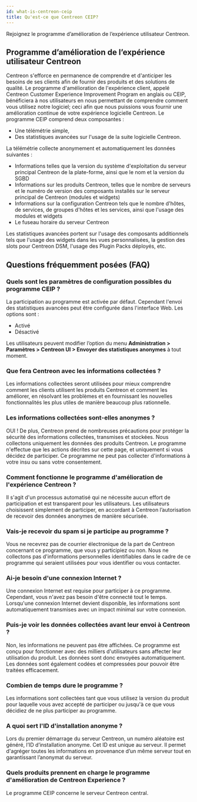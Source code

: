 ```yaml
---
id: what-is-centreon-ceip
title: Qu'est-ce que Centreon CEIP?
---
```


Rejoignez le programme d’amélioration de l’expérience utilisateur Centreon.

## Programme d’amélioration de l’expérience utilisateur Centreon

Centreon s'efforce en permanence de comprendre et d'anticiper les besoins de ses
clients afin de fournir des produits et des solutions de qualité. Le programme
d'amélioration de l'expérience client, appelé Centreon Customer Experience
Improvement Program en anglais ou CEIP, bénéficiera à nos utilisateurs en nous
permettant de comprendre comment vous utilisez notre logiciel; ceci afin que
nous puissions vous fournir une amélioration continue de votre expérience
logicielle Centreon. Le programme CEIP comprend deux composantes :

  - Une télémétrie simple,
  - Des statistiques avancées sur l'usage de la suite logicielle Centreon.

La télémétrie collecte anonymement et automatiquement les données suivantes :

  - Informations telles que la version du système d'exploitation du serveur
    principal Centreon de la plate-forme, ainsi que le nom et la version du SGBD
  - Informations sur les produits Centreon, telles que le nombre de serveurs et
    le numéro de version des composants installés sur le serveur principal de
    Centreon (modules et widgets)
  - Informations sur la configuration Centreon tels que le nombre d'hôtes, de
    services, de groupes d'hôtes et les services, ainsi que l'usage des modules
    et widgets
  - Le fuseau horaire du serveur Centreon

Les statistiques avancées portent sur l'usage des composants additionnels tels
que l'usage des widgets dans les vues personnalisées, la gestion des slots pour
Centreon DSM, l'usage des Plugin Packs déployés, etc.

## Questions fréquemment posées (FAQ)

### Quels sont les paramètres de configuration possibles du programme CEIP ?

La participation au programme est activée par défaut. Cependant l'envoi des
statistiques avancées peut être configurée dans l'interface Web. Les options
sont :

  - Activé
  - Désactivé

Les utilisateurs peuvent modifier l’option du menu **Administration \>
Paramètres \> Centreon UI \> Envoyer des statistiques anonymes** à tout moment.

### Que fera Centreon avec les informations collectées ?

Les informations collectées seront utilisées pour mieux comprendre comment les
clients utilisent les produits Centreon et comment les améliorer, en résolvant
les problèmes et en fournissant les nouvelles fonctionnalités les plus utiles de
manière beaucoup plus rationnelle.

### Les informations collectées sont-elles anonymes ?

OUI \! De plus, Centreon prend de nombreuses précautions pour protéger la
sécurité des informations collectées, transmises et stockées. Nous collectons
uniquement les données des produits Centreon. Le programme n'effectue que les
actions décrites sur cette page, et uniquement si vous décidez de participer. Ce
programme ne peut pas collecter d'informations à votre insu ou sans votre
consentement.

### Comment fonctionne le programme d'amélioration de l'expérience Centreon ?

Il s'agit d'un processus automatisé qui ne nécessite aucun effort de
participation et est transparent pour les utilisateurs. Les utilisateurs
choisissent simplement de participer, en accordant à Centreon l’autorisation de
recevoir des données anonymes de manière sécurisée.

### Vais-je recevoir du spam si je participe au programme ?

Vous ne recevrez pas de courrier électronique de la part de Centreon concernant
ce programme, que vous y participiez ou non. Nous ne collectons pas
d'informations personnelles identifiables dans le cadre de ce programme qui
seraient utilisées pour vous identifier ou vous contacter.

### Ai-je besoin d'une connexion Internet ?

Une connexion Internet est requise pour participer à ce programme. Cependant,
vous n'avez pas besoin d'être connecté tout le temps. Lorsqu'une connexion
Internet devient disponible, les informations sont automatiquement transmises
avec un impact minimal sur votre connexion.

### Puis-je voir les données collectées avant leur envoi à Centreon ?

Non, les informations ne peuvent pas être affichées. Ce programme est conçu pour
fonctionner avec des milliers d'utilisateurs sans affecter leur utilisation du
produit. Les données sont donc envoyées automatiquement. Les données sont
également codées et compressées pour pouvoir être traitées efficacement.

### Combien de temps dure le programme ?

Les informations sont collectées tant que vous utilisez la version du produit
pour laquelle vous avez accepté de participer ou jusqu'à ce que vous décidiez de
ne plus participer au programme.

### A quoi sert l'ID d'installation anonyme ?

Lors du premier démarrage du serveur Centreon, un numéro aléatoire est généré,
l’ID d’installation anonyme. Cet ID est unique au serveur. Il permet d'agréger
toutes les informations en provenance d’un même serveur tout en garantissant
l’anonymat du serveur.

### Quels produits prennent en charge le programme d'amélioration de Centreon Experience ?

Le programme CEIP concerne le serveur Centreon central.
